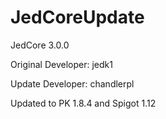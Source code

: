 # JedCoreUpdate

JedCore 3.0.0

Original Developer: jedk1

Update Developer: chandlerpl

Updated to PK 1.8.4 and Spigot 1.12
